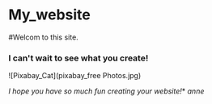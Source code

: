 # My_website
#Welcom to this site.
### I can't wait to see what you create!
![Pixabay_Cat](pixabay_free Photos.jpg)

*I hope you have so much fun creating your website!**
*anne*
